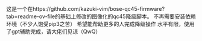 这是一个在https://github.com/kazuki-vim/bose-qc45-firmware?tab=readme-ov-file的基础上修改的图像化的qc45降级脚本。
不再需要安装依赖环境（不少人饱受pip3之苦）
希望能帮助更多的人完成降级操作
水平有限，使用了gpt辅助完成，请大佬们见谅（QwQ）
